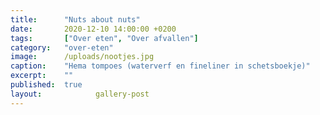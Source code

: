 ```yaml
---
title:      "Nuts about nuts"
date:       2020-12-10 14:00:00 +0200
tags:       ["Over eten", "Over afvallen"]
category:   "over-eten"
image:      /uploads/nootjes.jpg
caption:    "Hema tompoes (waterverf en fineliner in schetsboekje)"
excerpt:    ""
published:  true
layout:     	   gallery-post
---
```

